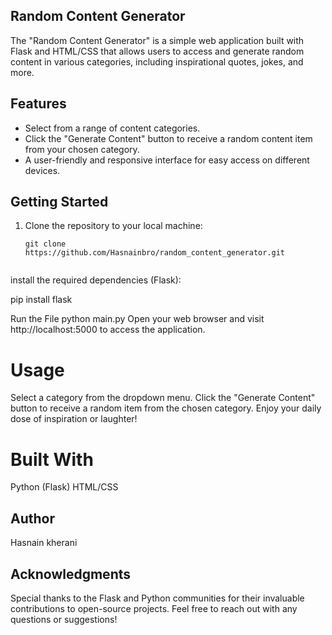 ## Random Content Generator

The "Random Content Generator" is a simple web application built with Flask and HTML/CSS that allows users to access and generate random content in various categories, including inspirational quotes, jokes, and more.

## Features

- Select from a range of content categories.
- Click the "Generate Content" button to receive a random content item from your chosen category.
- A user-friendly and responsive interface for easy access on different devices.

## Getting Started

1. Clone the repository to your local machine:
   ```shell
   git clone https://github.com/Hasnainbro/random_content_generator.git


install the required dependencies (Flask):

pip install flask

Run the File
python main.py
Open your web browser and visit http://localhost:5000 to access the application.


# Usage
Select a category from the dropdown menu.
Click the "Generate Content" button to receive a random item from the chosen category.
Enjoy your daily dose of inspiration or laughter!


# Built With
Python (Flask)
HTML/CSS

## Author
Hasnain kherani


## Acknowledgments
Special thanks to the Flask and Python communities for their invaluable contributions to open-source projects.
Feel free to reach out with any questions or suggestions!
